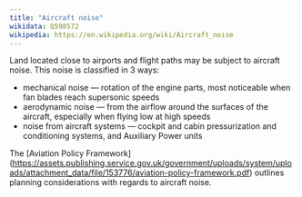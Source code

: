 ```yaml
---
title: "Aircraft noise"
wikidata: Q598572
wikipedia: https://en.wikipedia.org/wiki/Aircraft_noise
---
```


Land located close to airports and flight paths may be subject to aircraft noise. This noise is classified in 3 ways:

* mechanical noise — rotation of the engine parts, most noticeable when fan blades reach supersonic speeds
* aerodynamic noise — from the airflow around the surfaces of the aircraft, especially when flying low at high speeds
* noise from aircraft systems — cockpit and cabin pressurization and conditioning systems, and Auxiliary Power units

The [Aviation Policy Framework] (https://assets.publishing.service.gov.uk/government/uploads/system/uploads/attachment_data/file/153776/aviation-policy-framework.pdf) outlines planning considerations with regards to aircraft noise.
